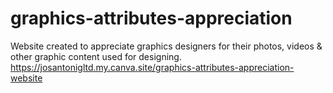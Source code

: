 # graphics-attributes-appreciation
Website created to appreciate graphics designers for their photos, videos &amp; other graphic content used for designing.
https://josantonigltd.my.canva.site/graphics-attributes-appreciation-website
